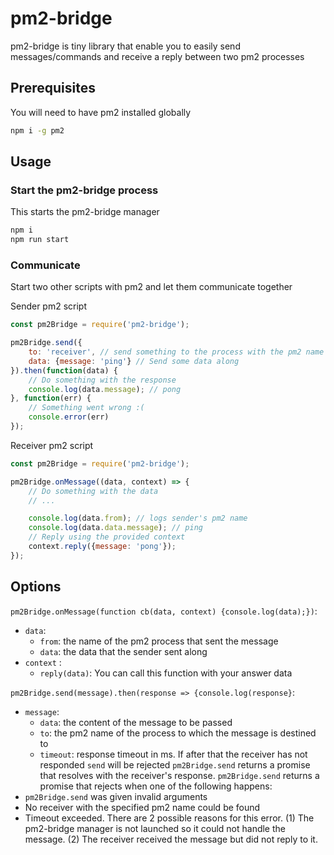 # pm2-bridge
pm2-bridge is tiny library that enable you to easily send messages/commands and receive a reply between two pm2 processes
## Prerequisites
You will need to have pm2 installed globally
```bash
npm i -g pm2
```

## Usage

### Start the pm2-bridge process
This starts the pm2-bridge manager
```bash
npm i
npm run start
```

### Communicate
Start two other scripts with pm2 and let them communicate together

Sender pm2 script
```js
const pm2Bridge = require('pm2-bridge');

pm2Bridge.send({
    to: 'receiver', // send something to the process with the pm2 name 'receiver'
    data: {message: 'ping'} // Send some data along
}).then(function(data) {
    // Do something with the response
    console.log(data.message); // pong
}, function(err) {
    // Something went wrong :(
    console.error(err)
});

```

Receiver pm2 script
```js
const pm2Bridge = require('pm2-bridge');

pm2Bridge.onMessage((data, context) => {
    // Do something with the data
    // ...

    console.log(data.from); // logs sender's pm2 name
    console.log(data.data.message); // ping
    // Reply using the provided context
    context.reply({message: 'pong'});
});
```

## Options
`pm2Bridge.onMessage(function cb(data, context) {console.log(data);})`:

- `data`:
    - `from`: the name of the pm2 process that sent the message
    - `data`: the data that the sender sent along
- `context` :
    - `reply(data)`: You can call this function with your answer data

`pm2Bridge.send(message).then(response => {console.log(response}`:
- `message`:
    - `data`: the content of the message to be passed
    - `to`: the pm2 name of the process to which the message is destined to
    - `timeout`: response timeout in ms. If after that the receiver has not responded `send` will be rejected
`pm2Bridge.send` returns a promise that resolves with the receiver's response.
`pm2Bridge.send` returns a promise that rejects when one of the following happens:
- `pm2Bridge.send` was given invalid arguments
- No receiver with the specified pm2 name could be found
- Timeout exceeded. There are 2 possible reasons for this error. (1) The pm2-bridge manager is not launched so it could not handle the message. (2) The receiver received the message but did not reply to it.

